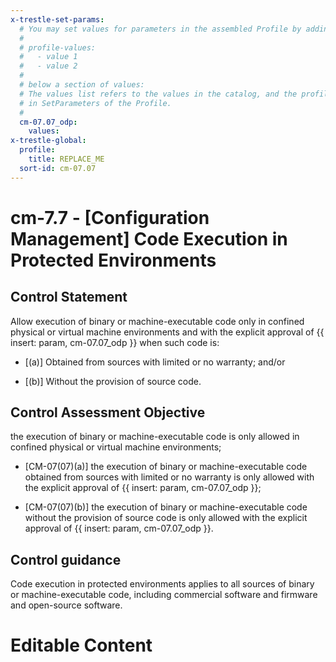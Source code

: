 ```yaml
---
x-trestle-set-params:
  # You may set values for parameters in the assembled Profile by adding
  #
  # profile-values:
  #   - value 1
  #   - value 2
  #
  # below a section of values:
  # The values list refers to the values in the catalog, and the profile-values represent values
  # in SetParameters of the Profile.
  #
  cm-07.07_odp:
    values:
x-trestle-global:
  profile:
    title: REPLACE_ME
  sort-id: cm-07.07
---
```


# cm-7.7 - \[Configuration Management\] Code Execution in Protected Environments

## Control Statement

Allow execution of binary or machine-executable code only in confined physical or virtual machine environments and with the explicit approval of {{ insert: param, cm-07.07_odp }} when such code is:

- \[(a)\] Obtained from sources with limited or no warranty; and/or

- \[(b)\] Without the provision of source code.

## Control Assessment Objective

the execution of binary or machine-executable code is only allowed in confined physical or virtual machine environments;

- \[CM-07(07)(a)\] the execution of binary or machine-executable code obtained from sources with limited or no warranty is only allowed with the explicit approval of {{ insert: param, cm-07.07_odp }};

- \[CM-07(07)(b)\] the execution of binary or machine-executable code without the provision of source code is only allowed with the explicit approval of {{ insert: param, cm-07.07_odp }}.

## Control guidance

Code execution in protected environments applies to all sources of binary or machine-executable code, including commercial software and firmware and open-source software.

# Editable Content

<!-- Make additions and edits below -->
<!-- The above represents the contents of the control as received by the profile, prior to additions. -->
<!-- If the profile makes additions to the control, they will appear below. -->
<!-- The above markdown may not be edited but you may edit the content below, and/or introduce new additions to be made by the profile. -->
<!-- If there is a yaml header at the top, parameter values may be edited. Use --set-parameters to incorporate the changes during assembly. -->
<!-- The content here will then replace what is in the profile for this control, after running profile-assemble. -->
<!-- The current profile has no added parts for this control, but you may add new ones here. -->
<!-- Each addition must have a heading either of the form ## Control my_addition_name -->
<!-- or ## Part a. (where the a. refers to one of the control statement labels.) -->
<!-- "## Control" parts are new parts added after the statement part. -->
<!-- "## Part" parts are new parts added into the top-level statement part with that label. -->
<!-- Subparts may be added with nested hash levels of the form ### My Subpart Name -->
<!-- underneath the parent ## Control or ## Part being added -->
<!-- See https://ibm.github.io/compliance-trestle/tutorials/ssp_profile_catalog_authoring/ssp_profile_catalog_authoring for guidance. -->
